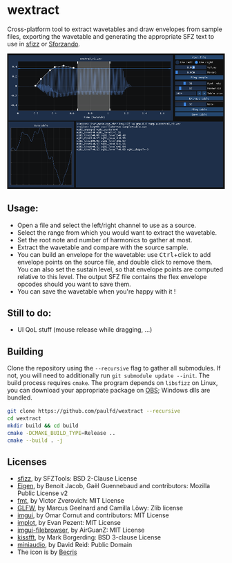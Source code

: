 # wextract

Cross-platform tool to extract wavetables and draw envelopes from sample files, exporting the wavetable and generating the appropriate SFZ text to use in [sfizz] or [Sforzando].

![Screenshot](picture.png)

## Usage:

- Open a file and select the left/right channel to use as a source.
- Select the range from which you would want to extract the wavetable.
- Set the root note and number of harmonics to gather at most.
- Extract the wavetable and compare with the source sample.
- You can build an envelope for the wavetable: use <kbd>Ctrl</kbd>+click to add envelope points on the source file, and double click to remove them. You can also set the sustain level, so that envelope points are computed relative to this level. The output SFZ file contains the flex envelope opcodes should you want to save them.
- You can save the wavetable when you're happy with it !

## Still to do:
- UI QoL stuff (mouse release while dragging, ...)

## Building

Clone the repository using the `--recursive` flag to gather all submodules.
If not, you will need to additionally run `git submodule update --init`.
The build process requires `cmake`.
The program depends on `libsfizz` on Linux, you can download your appropriate package on [OBS]; Windows dlls are bundled.

```sh
git clone https://github.com/paulfd/wextract --recursive
cd wextract
mkdir build && cd build
cmake -DCMAKE_BUILD_TYPE=Release ..
cmake --build . -j
```

## Licenses

- [sfizz], by SFZTools: BSD 2-Clause License
- [Eigen], by Benoit Jacob, Gaël Guennebaud and contributors: Mozilla Public License v2
- [fmt], by Victor Zverovich: MIT License
- [GLFW], by Marcus Geelnard and Camilla Löwy: Zlib license
- [imgui], by Omar Cornut and contributors: MIT License
- [implot], by Evan Pezent: MIT License
- [imgui-filebrowser], by AirGuanZ: MIT License
- [kissfft], by Mark Borgerding: BSD 3-clause License
- [miniaudio], by David Reid: Public Domain
- The icon is by [Becris]

[sfizz]:     https://sfz.tools/sfizz/
[Sforzando]:     https://www.plogue.com/products/sforzando.html
[OBS]:     https://software.opensuse.org//download.html?project=home%3Asfztools%3Asfizz&package=sfizz
[Becris]: https://creativemarket.com/Becris
[Eigen]: https://eigen.tuxfamily.org
[fmt]: https://github.com/fmtlib/fmt
[GLFW]: https://github.com/glfw/glfw
[imgui]: https://github.com/ocornut/imgui
[implot]: https://github.com/epezent/implot
[imgui-filebrowser]: https://github.com/AirGuanZ/imgui-filebrowser
[kissfft]: https://github.com/mborgerding/kissfft
[miniaudio]: https://github.com/mackron/miniaudio
